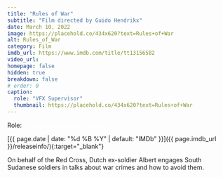 ```yaml
---
title: "Rules of War"
subtitle: "Film directed by Guido Hendrikx"
date: March 10, 2022
image: https://placehold.co/434x620?text=Rules+of+War
alt: Rules_of_War
category: Film
imdb_url: https://www.imdb.com/title/tt13156582
video_url: 
homepage: false
hidden: true
breakdown: false
# order: 0
caption:
  role: "VFX Supervisor"
  thumbnail: https://placehold.co/434x620?text=Rules+of+War
---
```

Role: <span style="color:white">{{ page.caption.role | default: "N/A" }}</span>

[{{ page.date | date: "%d %B %Y" | default: "IMDb" }}]({{ page.imdb_url }}/releaseinfo/){:target="_blank"}

On behalf of the Red Cross, Dutch ex-soldier Albert engages South Sudanese soldiers in talks about war crimes and how to avoid them.
